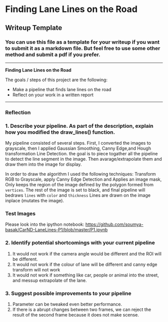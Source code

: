 # **Finding Lane Lines on the Road** 

## Writeup Template

### You can use this file as a template for your writeup if you want to submit it as a markdown file. But feel free to use some other method and submit a pdf if you prefer.

---

**Finding Lane Lines on the Road**

The goals / steps of this project are the following:
* Make a pipeline that finds lane lines on the road
* Reflect on your work in a written report


[//]: # (Image References)

[image1]: ./examples/grayscale.jpg "Grayscale"

---

### Reflection

### 1. Describe your pipeline. As part of the description, explain how you modified the draw_lines() function.

My pipeline consisted of several steps. First, I converted the images to grayscale, then I applied Gaussian Smoothing, Canny Edge,and Hough transformation Line Detection. the goal is to piece togather all the pipeline to detect the line segment in the image. Then avarage/extrapolate them and draw them into the image for display.

In order to draw the algorithm I used the following techniques:
Transform RGB to Grayscale, apply Canny Edge Detection and Applies an image mask, Only keeps the region of the image defined by the polygon formed from `vertices`. The rest of the image is set to black, and final pipeline will bedraws `lines` with `color` and `thickness` Lines are drawn on the image inplace (mutates the image).



### Test Images 
Please look into the ipython notebook: 
https://github.com/soumya-basak/CarND-LaneLines-P1/blob/master/P1.ipynb

### 2. Identify potential shortcomings with your current pipeline

1. It would not work if the camera angle would be different and the ROI will be different.
2. It would not work if the colour of lane will be different and canny edge transform will not work
3. It would not work if something like car, people or animal into the street, and messup extrapolate of the lane.  


### 3. Suggest possible improvements to your pipeline
1. Parameter can be tweaked even better performance.
2. If there is a abrupt changes between two frames, we can reject the result of the second frame because it does not make scense. 
